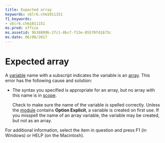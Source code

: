 ```yaml
---
title: Expected array
keywords: vblr6.chm1011151
f1_keywords:
- vblr6.chm1011151
ms.prod: office
ms.assetid: 9b38809b-2fc1-8bcf-f13e-05570fd1673c
ms.date: 06/08/2017
---
```



# Expected array

A [variable](../../Glossary/vbe-glossary.md#variable) name with a subscript indicates the variable is an [array](../../Glossary/vbe-glossary.md#array). This error has the following cause and solution:



- The syntax you specified is appropriate for an array, but no array with this name is in [scope](../../Glossary/vbe-glossary.md#scope).
    
    Check to make sure the name of the variable is spelled correctly. Unless the [module](../../Glossary/vbe-glossary.md#module) contains **Option Explicit**, a variable is created on first use. If you misspell the name of an array variable, the variable may be created, but not as an array.
    

For additional information, select the item in question and press F1 (in Windows) or HELP (on the Macintosh).

